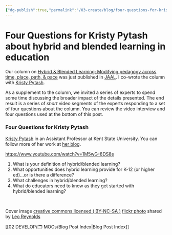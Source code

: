 ```yaml
---
{"dg-publish":true,"permalink":"/03-create/blog/four-questions-for-kristy-pytash-about-hybrid-and-blended-learning-in-education/","title":"Four Questions for Kristy Pytash about hybrid and blended learning in education","tags":["blended-learning","hybrid-learning","jaal"]}
---
```


# Four Questions for Kristy Pytash about hybrid and blended learning in education

Our column on [Hybrid & Blended Learning: Modifying pedagogy across time, place, path, & pace](http://wiobyrne.com/hybrid-blended-learning-modifying-pedagogy-across-time-place-path-and-pace/) was just published in [JAAL](http://onlinelibrary.wiley.com/doi/10.1002/jaal.463/abstract). I co-wrote the column with [Kristy Pytash](https://twitter.com/kpytash).

As a supplement to the column, we invited a series of experts to spend some time discussing the broader impact of the details presented. The end result is a series of _short_ video segments of the experts responding to a set of four questions about the column. You can review the video interview and four questions used at the bottom of this post.

### Four Questions for Kristy Pytash

[Kristy Pytash](https://twitter.com/kpytash) in an Assistant Professor at Kent State University. You can follow more of her work at [her blog](http://www.literacyspaces.com/).

https://www.youtube.com/watch?v=1M5wG-8DS8s

1. What is your definition of hybrid/blended learning?
2. What opportunities does hybrid learning provide for K-12 (or higher ed)...or is there a difference?
3. What challenges in hybrid/blended learning?
4. What do educators need to know as they get started with hybrid/blended learning?

 

Cover image [creative commons licensed ( BY-NC-SA )](http://creativecommons.org/licenses/by-nc-sa/2.0/) [flickr photo](http://flickr.com/photos/lwr/13421955434 "Question Mark") shared by [Leo Reynolds](http://flickr.com/people/lwr)

[[02 DEVELOP/🗂️ MOCs/Blog Post Index\|Blog Post Index]]